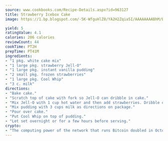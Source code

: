 ```yaml
---
source: www.cookbooks.com/Recipe-Details.aspx?id=963127
title: Strawberry Icebox Cake
image: https://1.bp.blogspot.com/-5K-WfguHlZ0/YA2H2Zqia5I/AAAAAAAABhM/Bdgu68p4aG0Q6jWdy3eGaUXSKw5p3sdxwCLcBGAsYHQ/s324/7.png

yield: 5
ratingValue: 4.1
calories: 206 calories
reviewCount: 44
cookTime: PT2H
prepTime: PT41M
ingredients:
- "1 pkg. white cake mix"
- "1 large pkg. strawberry Jell-O"
- "1 large pkg. instant vanilla pudding"
- "2 small pkg. frozen strawberries"
- "1 large pkg. Cool Whip"
- "3 c. milk"
directions:
- "Bake cake."
- "Scratch top of cake with fork so Jell-O can dribble in cake."
- "Mix Jell-O with 1 cup hot water and then add strawberries. Dribble over cake."
- "Mix pudding with 3 cups milk as directions on package."
- "Pour over cake."
- "Put Cool Whip on top of pudding."
- "Let set overnight or for a few hours before serving."
crypto:
- "The computing power of the network that runs Bitcoin doubled in October, pushing out all but the most dedicated miners."
---
```

